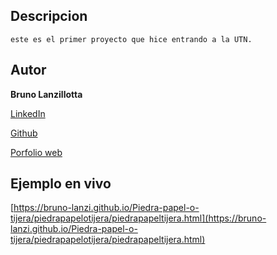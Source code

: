 ## Descripcion 
    este es el primer proyecto que hice entrando a la UTN.

## Autor
**Bruno Lanzillotta**

[LinkedIn](https://www.linkedin.com/in/bruno-lanzillotta-37bbaa1b0/)

[Github](https://github.com/bruno-lanzi)

[Porfolio web](https://bruno-lanzi.github.io/mi-portfolio/MIPORFOLIO/inicio.html)

## Ejemplo en vivo


[https://bruno-lanzi.github.io/Piedra-papel-o-tijera/piedrapapelotijera/piedrapapeltijera.html](https://bruno-lanzi.github.io/Piedra-papel-o-tijera/piedrapapelotijera/piedrapapeltijera.html)
